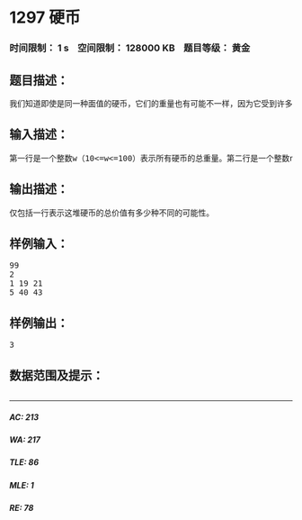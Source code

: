 # 1297 硬币   
### 时间限制： 1 s&nbsp;&nbsp;&nbsp;&nbsp;空间限制： 128000 KB&nbsp;&nbsp;&nbsp;&nbsp;题目等级： 黄金  
## 题目描述：  

<pre>
我们知道即使是同一种面值的硬币，它们的重量也有可能不一样，因为它受到许多因素的影响，包括制造工艺和流程上的。但是任何一种面值的硬币的重量总是处于某个特定范围之内。现在已知所有面值的硬币的重量范围。给定一堆硬币的总重量，问这堆硬币的总价值有多少种不同的可能。举例：已知一角硬币的重量在19到21之间，五角硬币的重量在40到43之间。有一堆硬币的总重量为99。则它可以由4个重量为20，1个重量为19的一角硬币组成，其总价值为5角，也可以由1个重量为42的五角硬币和3个重量为19的一角硬币组成，其总价值为8角，再或者由2个重量为40的五角硬币和1个重量为19的一角硬币组成，其总价值为1块1角。因此这堆硬币的总价值共有3种不同的可能。
</pre>
  
  
## 输入描述：  

<pre>
第一行是一个整数w（10<=w<=100）表示所有硬币的总重量。第二行是一个整数n（1<=n<=7）表示不同面值的硬币总数。接下来n行每行3个整数，依次表示硬币的面值，最小可能重量和最大可能重量。硬币面值不超过50，最小重量不低于2，最大重量不高于100。最大重量和最小重量之间的差距不超过30。
</pre>
  
  
## 输出描述：  

<pre>
仅包括一行表示这堆硬币的总价值有多少种不同的可能性。
</pre>
  
  
## 样例输入：  

<pre>
99
2
1 19 21
5 40 43
</pre>
  
  
## 样例输出：  

<pre>
3
</pre>
  
  
## 数据范围及提示：  

<pre>
</pre>
  
  
***  

##### AC: 213  
##### WA: 217  
##### TLE: 86  
##### MLE: 1  
##### RE: 78  
